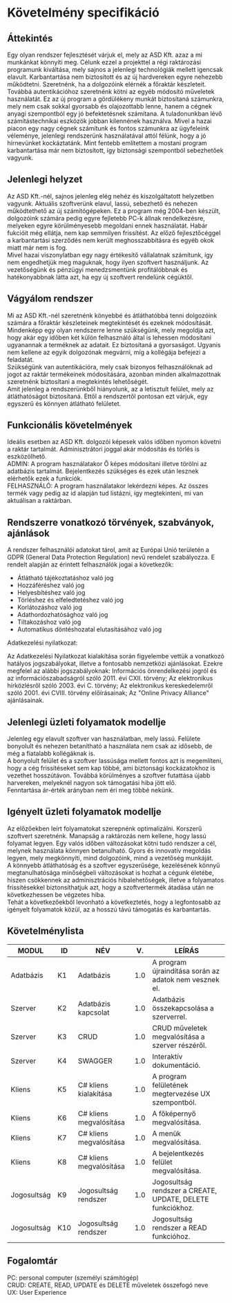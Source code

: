 # Követelmény specifikáció

## Áttekintés
Egy olyan rendszer fejlesztését várjuk el, mely az ASD Kft. azaz a mi munkánkat könnyíti meg. Célunk ezzel a projekttel a régi raktározási programunk kiváltása, mely sajnos a jelenlegi technológiák mellett igencsak elavult. Karbantartása nem biztosított és az új hardvereken egyre nehezebb működtetni.
Szeretnénk, ha a dolgozóink elérnék a főraktár készleteit. Továbbá autentikációhoz szeretnénk kötni az egyéb módosító műveletek használatát.
Ez az új program a  gördülékeny munkát biztosítaná számunkra, mely nem csak sokkal gyorsabb és olajozottabb lenne, hanem a cégnek anyagi szempontból egy jó befektetésnek számítana. A tuladonunkban lévő számítástechnikai eszközök jobban kilennének használva.
Mivel a hazai piacon egy nagy cégnek számítunk és fontos számunkra az ügyfeleink véleménye, jelenlegi rendszerünk használatával attól félünk, hogy a jó hírnevünket kockáztatánk. Mint fentebb említettem a mostani program karbantartása már nem biztosított, így biztonsági szempontból sebezhetőek vagyunk.

## Jelenlegi helyzet
Az ASD Kft.-nél, sajnos jelenleg elég nehéz és kiszolgáltatott helyzetben vagyunk. Aktuális szoftverünk elavul, lassú, sebezhető és nehezen működtethető az új számítógépeken. Ez a program még 2004-ben készült, dolgozóink számára pedig egyre fejletebb PC-k állnak rendelkezésre, melyeken egyre körülményesebb megoldani ennek használatát. Habár fukcióit még ellátja, nem kap semmilyen frissítést. Az előző fejlesztőcéggel a karbantartási szerződés nem került meghosszabbításra és egyéb okok miatt már nem is fog.\
Mivel hazai viszonylatban egy nagy értékesítő vállalatnak számítunk, így nem engedhetjük meg maguknak, hogy ilyen szoftvert használjunk. Az vezetőségünk és pénzügyi menedzsmentünk profitálóbbnak és hatékonyabbnak látta azt, ha egy új szoftvert rendelünk cégüktől. 

## Vágyálom rendszer
Mi az  ASD Kft.-nél szeretnénk könyebbé és átláthatóbbá tenni dolgozóink számára a főraktár készleteinek megtekintését és ezeknek módosítását.\
Mindenképp egy olyan rendszerre lenne szükségünk, mely megoldja azt, hogy akár egy időben két külön felhasználó által is lehessen módosítani ugyanannak a terméknek az adatait. Ez biztosítaná a gyorsaságot. Ugyanis nem kellene az egyik dolgozónak megvárni, míg a kollégája befejezi a feladatát.\
Szükségünk van autentikációra, mely csak bizonyos felhasználóknak ad jogot az raktár termékeinek módosítására, azonban minden alkalmazottnak szeretnénk biztosítani a megtekintés lehetőségét.\
Amit jelenleg a rendszerünkből hiányolunk, az a letisztult felület, mely az átláthatóságot biztosítaná. Ettől a rendszertől pontosan ezt várjuk, egy egyszerű és könnyen átlátható felületet.

## Funkcionális követelmények
Ideális esetben az ASD Kft. dolgozói képesek valós időben nyomon követni a raktár tartalmát. Adminisztrátori joggal akár módosítás és törlés is eszközölhető.  
ADMIN: A program használatakor Ő képes módosítani illetve törölni az adatbázis tartalmát. Bejelentkezés szükséges és ezek után lesznek elérhetők ezek a funkciók.  
FELHASZNÁLÓ: A program használatakor lekérdezni képes. Az összes termék vagy pedig az id alapján tud listázni, így megtekinteni, mi van aktuálisan a raktárban.

## Rendszerre vonatkozó törvények, szabványok, ajánlások
A rendszer felhasználói adatokat tárol, amit az Európai Unió területén a GDPR (General Data Protection Regulation) nevű rendelet szabályozza. E rendelt alapján az érintett felhasználók jogai a következők:

- Átlátható tájékoztatáshoz való jog
- Hozzáféréshez való jog
- Helyesbítéshez való jog
- Törléshez és elfeledtetéshez való jog
- Korlátozáshoz való jog
- Adathordozhatósághoz való jog
- Tiltakozáshoz való jog
- Automatikus döntéshozatal elutasításához való jog

Adatkezelési nyilatkozat:

Az Adatkezelési ‌Nyilatkozat kialakítása során figyelembe vettük a vonatkozó hatályos jogszabályokat, illetve a fontosabb nemzetközi ajánlásokat. Ezekre megfelel az alábbi jogszabályoknak: Információs önrendelkezési jogról és az információszabadságról szóló 2011. évi CXII. törvény; Az elektronikus ‌hírközlésről szóló 2003. évi C. törvény; Az elektronikus kereskedelemről szóló 2001. évi CVIII. törvény előírásainak; Az "Online Privacy Alliance" ajánlásainak.

## Jelenlegi üzleti folyamatok modellje
Jelenleg egy elavult szoftver van használatban, mely lassú. Felülete bonyolult és nehezen betanítható a használata nem csak az idősebb, de még a fiatalabb kollégáknak is.  
A bonyolult felület és a szoftver lassúsága mellett fontos azt is megemlíteni, hogy a cég frissítéseket sem kap többé, ami biztonsági kockázatokhoz is vezethet hosszútávon. Továbbá körülményes a szoftver futattása újabb harvereken, melyeknél nagyon sok támogatási hiba jött elő.  
Fenntartása ár-érték arányban nem éri meg többé nekünk.

## Igényelt üzleti folyamatok modellje
Az előzőekben leírt folyamatokat szerepnénk optimalizálni. Korszerű szoftvert szeretnénk. Manapság a raktározás nem kellene, hogy lassú folyamat legyen. Egy valós időben változásokat kötni tudó rendszer a cél, melynek használata könnyen betanulható. Gyors és innovatív megoldás legyen, mely megkönnyíti, mind dolgozóink, mind a vezetőség munkáját.  
A könnyebb átláthatóság és a szoftver egyszerűsége, kezelésének könnyű megtanulhatósága minőségbeli változásokat is hozhat a cégunk életébe, hiszen csökkennek az adminisztrációs hibalehetőségek, illetve a folyamatos frissítésekkel biztonsíthatjuk azt, hogy a szoftvertermék átadása után ne következhessen be végzetes hiba.  
Tehát a következőekből levonható a következtetés, hogy a legfontosabb az igényelt folyamatok közül, az a hosszú távú támogatás és karbantartás.

## Követelménylista
|MODUL|ID|NÉV|V.|LEÍRÁS|
|---|---|---|---|---|
|Adatbázis|K1|Adatbázis|1.0|A program újraindítása során az adatok nem vesznek el.|
|Szerver|K2|Adatbázis kapcsolat|1.0|Adatbázis összekapcsolása a szerverrel.|
|Szerver|K3|CRUD|1.0|CRUD műveletek megvalósítása a szerver részéről.|
|Szerver|K4|SWAGGER|1.0|Interaktív dokumentáció.|
|Kliens|K5|C# kliens kialakítása|1.0|A program felületének megtervezése UX szempontból. |
|Kliens|K6|C# kliens megvalósítása|1.0|A főképernyő megvalósítása. |
|Kliens|K7|C# kliens megvalósítása|1.0|A menük megvalósítása. |
|Kliens|K8|C# kliens megvalósítása|1.0|A bejelentkezés felület megvalósítása. |
|Jogosultság|K9|Jogosultság rendszer|1.0|Jogosultság rendszer a CREATE, UPDATE, DELETE funkciókhoz.|
|Jogosultság|K10|Jogosultság rendszer|1.0|Jogosultság rendszer a READ funkcióhoz.|


## Fogalomtár
PC: personal computer (személyi számítógép)  
CRUD: CREATE, READ, UPDATE és DELETE műveletek összefogó neve  
UX: User Experience
